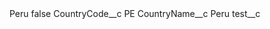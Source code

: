 <?xml version="1.0" encoding="UTF-8"?>
<CustomMetadata xmlns="http://soap.sforce.com/2006/04/metadata" xmlns:xsi="http://www.w3.org/2001/XMLSchema-instance" xmlns:xsd="http://www.w3.org/2001/XMLSchema">
    <label>Peru</label>
    <protected>false</protected>
    <values>
        <field>CountryCode__c</field>
        <value xsi:type="xsd:string">PE</value>
    </values>
    <values>
        <field>CountryName__c</field>
        <value xsi:type="xsd:string">Peru</value>
    </values>
    <values>
        <field>test__c</field>
        <value xsi:nil="true"/>
    </values>
</CustomMetadata>
